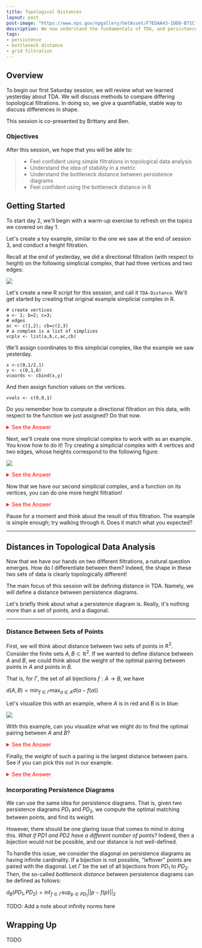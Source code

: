 ```yaml
---
title: Topological Distances
layout: post
post-image: "https://www.nps.gov/npgallery/GetAsset/F7EDAA43-1DD8-B71C-07722F94F9AAEB4C/proxy/hires?"
description: We now understand the fundamentals of TDA, and persistence diagrams. But how do we compare the results of two filtrations? This will be covered in the following tutorials.
tags:
- persistence
- bottleneck distance
- grid filtration
---
```


## Overview

To begin our first Saturday session, we will review what we learned yesterday about TDA.
We will discuss methods to compare differing topological filtrations. In doing so,
we give a quantifiable, stable way to discuss differences in shape.


This session is co-presented by Brittany and Ben.

### Objectives

After this session, we hope that you will be able to:

> - Feel confident using simple filtrations in topological data analysis
> - Understand the idea of stability in a metric
> - Understand the bottleneck distance between persistence diagrams
> - Feel confident using the bottleneck distance in R

## Getting Started

To start day 2, we'll begin with a warm-up exercise to refresh on the topics we covered on day 1.

Let's create a toy example, similar to the one we saw at the end of session 3, and conduct a height filtration.

Recall at the end of yesterday, we did a directional filtration (with respect to height) on the following simplicial complex,
that had three vertices and two edges:

![]("https://comptag.github.io/t4ds/assets/images/simp.jpg")

Let's create a new R script for this session, and call it `TDA-Distance`. We'll get started by creating that
original example simplicial complex in R.

```
# create vertices
a <- 1; b=2; c=3;
# edges
ac <- c(1,2); cb=c(2,3)
# a complex is a list of simplices
vcplx <- list(a,b,c,ac,cb)
```

We'll assign coordinates to this simplicial complex, like the example we saw yesterday.

```
x <-c(0,1/2,1)
y <- c(0,1,0)
vcoords <- cbind(x,y)
```

And then assign function values on the vertices.

```
vvals <- c(0,0,1)
```

Do you remember how to compute a directional filtration on this data, with respect to the
function we just assigned? Do that now.

<details>
<summary style="color:red">See the Answer</summary>
<br>
<pre style="background-color:lightcoral">
<code>
vfilt <- funFiltration(vvals,vcplx)
vdiag <- filtrationDiag(vfilt,maxdimension=2)
vidag$diagram
</code>
</pre>
</details>

Next, we'll create one more simplicial complex to work with as an example.
You know how to do it! Try creating a simplicial complex with 4 vertices and two edges,
whose heights correspond to the following figure:

![]("https://comptag.github.io/t4ds/assets/images/simp2.jpg")

<details>
<summary style="color:red">See the Answer</summary>
<br>
<pre style="background-color:lightcoral">
<code>
# create vertices
a <- 1; b=2; c=3; d=4
# edges
ac <- c(1,2); cb=c(2,3)
# a complex is a list of simplices
vcplx <- list(a,b,c,d,ac,cb)

vvals <- c(0,0,1,2)
</code>
</pre>
</details>

Now that we have our second simplicial complex, and a function on its vertices,
you can do one more height filtration!

<details>
<summary style="color:red">See the Answer</summary>
<br>
<pre style="background-color:lightcoral">
<code>
vfilt <- funFiltration(vvals,vcplx)
vdiag <- filtrationDiag(vfilt,maxdimension=2)
vidag$diagram
</code>
</pre>
</details>

Pause for a moment and think about the result of this filtration.
The example is simple enough; try walking through it. Does
it match what you expected?

---

## Distances in Topological Data Analysis

Now that we have our hands on two different filtrations,
a natural question emerges. How do I differentiate between them?
Indeed, the shape in these two sets of data is clearly topologically different!

The main focus of this session will be defining distance in TDA.
Namely, we will define a distance between persistence diagrams.

Let's briefly think about what a persistence diagram is.
Really, it's nothing more than a set of points, and a diagonal.

---

### Distance Between Sets of Points

First, we will think about distance between two sets of points in $\mathbb{R}^2$.
Consider the finite sets $A,B \subset \mathbb{R}^2$. If we wanted to define distance between
$A$ and $B$, we could think about the weight of the optimal pairing between points in $A$
and points in $B$.

That is, for $\Gamma$, the set of all bijections $f: A \to B$, we have

$d(A,B) = \text{min}_{f \in \Gamma} \text{max}_{a \in A}d(a-f(a))$

Let's visualize this with an example, where $A$ is in red and $B$ is in blue:

![](https://comptag.github.io/t4ds/assets/images/pts.jpg)

With this example, can you visualize what we might do to find the
optimal pairing between $A$ and $B$?

<details>
<summary style="color:red">See the Answer</summary>
<br>
<pre style="background-color:lightcoral">
<img src="https://comptag.github.io/t4ds/assets/images/pts-pairs.jpg " alt="pts pairs">
</pre>
</details>

Finally, the *weight* of such a pairing is the largest distance between pairs.
See if you can pick this out in our example.

<details>
<summary style="color:red">See the Answer</summary>
<br>
<pre style="background-color:lightcoral">
<img src="https://comptag.github.io/t4ds/assets/images/pts-weight.jpg " alt="pts pairs">
</pre>
</details>


### Incorporating Persistence Diagrams

We can use the same idea for persistence diagrams.
That is, given two persistence diagrams $PD_1$ and $PD_2$,
we compute the optimal matching between points, and find its weight.

However, there should be one glaring issue that comes to mind in doing this.
*What if PD1 and PD2 have a different number of points?* Indeed, then a bijection
would not be possible, and our distance is not well-defined.

To handle this issue, we consider the diagonal on persistence diagrams
as having infinite cardinality. If a bijection is not possible, "leftover"
points are paired with the diagonal. Let $\Gamma$ be the set of all
bijections from $PD_1$ to $PD_2$. Then, the so-called *bottleneck distance*
between persistence diagrams can be defined as follows:

$d_B(PD_1, PD_2) = \inf_{f \in \Gamma} \sup_{p \in PD_1}||p - f(p)||_{2}$

TODO: Add a note about infinity norms here

## Wrapping Up

TODO

